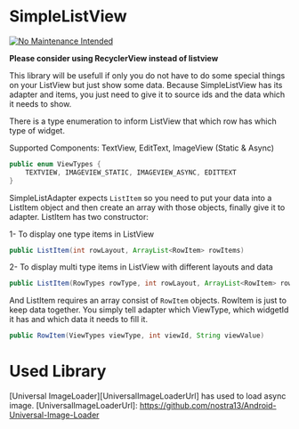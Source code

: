 SimpleListView
==============

[![No Maintenance Intended](http://unmaintained.tech/badge.svg)](http://unmaintained.tech/)

**Please consider using RecyclerView instead of listview**

This library will be usefull if only you do not have to do some special things on your ListView but just show some data. Because SimpleListView has its adapter and items, you just need to give it to source ids and the data which it needs to show. 

There is a type enumeration to inform ListView that which row has which type of widget.

Supported Components: TextView, EditText, ImageView (Static & Async)

```java
public enum ViewTypes {
    TEXTVIEW, IMAGEVIEW_STATIC, IMAGEVIEW_ASYNC, EDITTEXT
}
```

SimpleListAdapter expects ```ListItem``` so you need to put your data into a ListItem object and then create an array with those objects, finally give it to adapter. 
ListItem has two constructor:

1- To display one type items in ListView
```java 
public ListItem(int rowLayout, ArrayList<RowItem> rowItems) 
```

2- To display multi type items in ListView with different layouts and data
```java 
public ListItem(RowTypes rowType, int rowLayout, ArrayList<RowItem> rowItems) 
```

And ListItem requires an array consist of ```RowItem``` objects. RowItem is just to keep data together. You simply tell adapter which ViewType, which widgetId it has and which data it needs to fill it.

```java 
public RowItem(ViewTypes viewType, int viewId, String viewValue)
```

Used Library
==============

[Universal ImageLoader][UniversalImageLoaderUrl] has used to load async image.
[UniversalImageLoaderUrl]: https://github.com/nostra13/Android-Universal-Image-Loader

